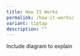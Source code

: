 ```yaml
---
title: How It Works
permalink: /how-it-works/
variant: tiptap
description: ""
---
```

<p>Include diagram to explain</p>